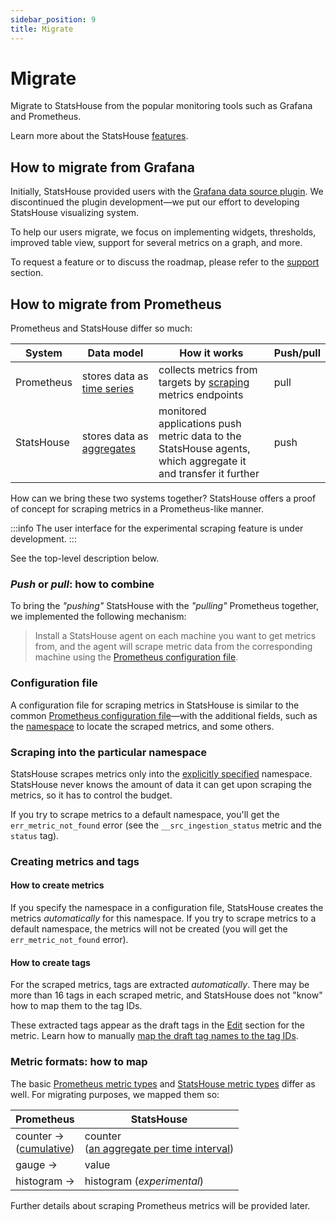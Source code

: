 ```yaml
---
sidebar_position: 9
title: Migrate
---
```


# Migrate

Migrate to StatsHouse from the popular monitoring tools such as Grafana and Prometheus.

Learn more about the StatsHouse [features](../overview/features.md).

## How to migrate from Grafana

Initially, StatsHouse provided users with the 
[Grafana data source plugin](https://github.com/VKCOM/statshouse/tree/master/grafana-plugin-ui). We discontinued the 
plugin development—we put our effort to developing StatsHouse visualizing system.

To help our users migrate, we focus on implementing widgets, thresholds, improved table view, 
support for several metrics on a graph, and more.

To request a feature or to discuss the roadmap, please refer to the [support](../support.md) section.

## How to migrate from Prometheus

Prometheus and StatsHouse differ so much:

| System     | Data model                                                                    | How it works                                                                                                                | Push/pull |
|------------|-------------------------------------------------------------------------------|-----------------------------------------------------------------------------------------------------------------------------|-----------|
| Prometheus | stores data as [time series](https://prometheus.io/docs/concepts/data_model/) | collects metrics from targets by [scraping](https://prometheus.io/docs/prometheus/latest/getting_started/) metrics endpoints | pull      |
| StatsHouse | stores data as [aggregates](../overview/concepts.md#aggregate)   | monitored applications push metric data to the StatsHouse agents,<br/>which aggregate it and transfer it further                 | push      |

How can we bring these two systems together? StatsHouse offers a proof of concept for scraping metrics in a 
Prometheus-like manner.

:::info
The user interface for the experimental scraping feature is under development.
:::

See the top-level description below.

### _Push_ or _pull_: how to combine

To bring the _"pushing"_ StatsHouse with the _"pulling"_ Prometheus together, we implemented the following 
mechanism:

> Install a StatsHouse agent on each machine you want to get metrics from, and the agent will scrape metric 
> data from the corresponding machine using the 
> [Prometheus configuration file](https://prometheus.io/docs/prometheus/latest/configuration/configuration/).

### Configuration file

A configuration file for scraping metrics in StatsHouse is similar to the common 
[Prometheus configuration file](https://prometheus.io/docs/prometheus/latest/configuration/configuration/)—with
the additional fields, such as the [namespace](#scraping-into-the-particular-namespace) to locate the scraped 
metrics, and some others.

### Scraping into the particular namespace

StatsHouse scrapes metrics only into the [explicitly specified](#configuration-file) namespace.
StatsHouse never knows the amount of data it can get upon scraping the metrics, so it has to control the budget.

If you try to scrape metrics to a default namespace, you'll get the `err_metric_not_found` error (see the 
`__src_ingestion_status` metric and the `status` tag).

### Creating metrics and tags

#### How to create metrics

If you specify the namespace in a configuration file, StatsHouse creates the metrics _automatically_ for 
this namespace. If you try to scrape metrics to a default namespace, the metrics will not be created (you will get 
the `err_metric_not_found` error).

#### How to create tags

For the scraped metrics, tags are extracted _automatically_. There may be more than 16 tags in
each scraped metric, and StatsHouse does not "know" how to map them to the tag IDs.

These extracted tags appear as the draft tags in the [Edit](../guides/edit-metrics.md) section for the metric.
Learn how to manually 
[map the draft tag names to the tag IDs](../guides/edit-metrics.md#map-the-draft-tag-names-to-the-tag-ids).

### Metric formats: how to map

The basic [Prometheus metric types](https://prometheus.io/docs/concepts/metric_types/) and 
[StatsHouse metric types](../guides/design-metric.md#metric-types) differ as well. For migrating purposes, we 
mapped them so:

| Prometheus                                                                              | StatsHouse                                                                          |
|-----------------------------------------------------------------------------------------|-------------------------------------------------------------------------------------|
| counter →<br/>([cumulative](https://prometheus.io/docs/concepts/metric_types/#counter))  | counter<br/>([an aggregate per time interval](../guides/design-metric.md#counters)) |
| gauge                                                                                 → | value                                                                               |
| histogram                                                                             → | histogram (_experimental_)                                                          |

Further details about scraping Prometheus metrics will be provided later.
